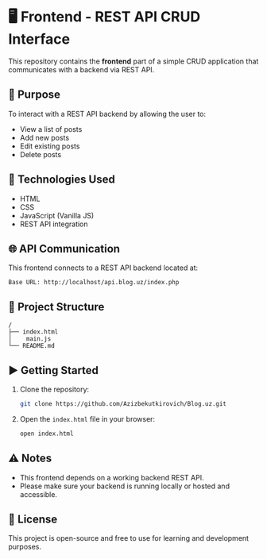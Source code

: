 # 🖥️ Frontend - REST API CRUD Interface

This repository contains the **frontend** part of a simple CRUD application that communicates with a backend via REST API.

## 🎯 Purpose

To interact with a REST API backend by allowing the user to:
- View a list of posts
- Add new posts
- Edit existing posts
- Delete posts

## 🔧 Technologies Used

- HTML
- CSS
- JavaScript (Vanilla JS)
- REST API integration

## 🌐 API Communication

This frontend connects to a REST API backend located at:

```
Base URL: http://localhost/api.blog.uz/index.php
```


## 📁 Project Structure

```
/
├── index.html
│    main.js
└── README.md
```

## ▶️ Getting Started

1. Clone the repository:
   ```bash
   git clone https://github.com/Azizbekutkirovich/Blog.uz.git
   ```

2. Open the `index.html` file in your browser:
   ```bash
   open index.html
   ```

## ⚠️ Notes

- This frontend depends on a working backend REST API.
- Please make sure your backend is running locally or hosted and accessible.

## 📄 License

This project is open-source and free to use for learning and development purposes.
